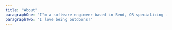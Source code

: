 ```yaml
---
title: "About"
paragraphOne: "I'm a software engineer based in Bend, OR specializing in building exceptional websites and applications."
paragraphTwo: "I love being outdoors!"
---
```

